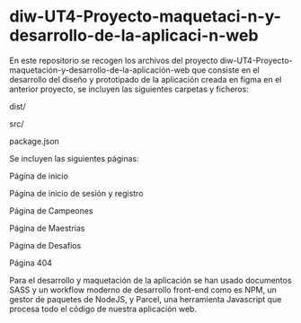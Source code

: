 # diw-UT4-Proyecto-maquetaci-n-y-desarrollo-de-la-aplicaci-n-web

En este repositorio se recogen los archivos del proyecto diw-UT4-Proyecto-maquetación-y-desarrollo-de-la-aplicación-web que consiste en el desarrollo del 
diseño y prototipado de la aplicación creada en figma en el anterior proyecto, se incluyen las siguientes carpetas y ficheros:

dist/

src/ 

package.json


Se incluyen las siguientes páginas:

Página de inicio 

Página de inicio de sesión y registro 

Página de Campeones 

Página de Maestrias 

Página de Desafíos 

Página 404


Para el desarrollo y maquetación de la aplicación se han usado documentos SASS y un workflow moderno de desarrollo front-end como es NPM, un gestor de paquetes 
de NodeJS, y Parcel, una herramienta Javascript que procesa todo el código de nuestra aplicación web.
